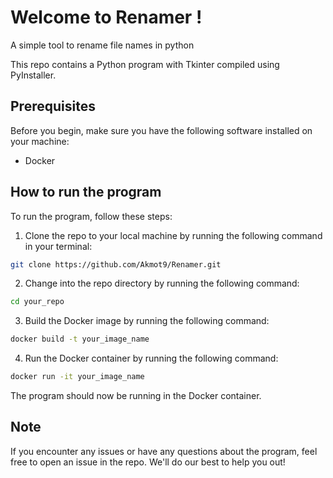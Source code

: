 
# Welcome to Renamer !
A simple tool to rename file names in python

This repo contains a Python program with Tkinter compiled using PyInstaller. 

## Prerequisites

Before you begin, make sure you have the following software installed on your machine:

- Docker

## How to run the program

To run the program, follow these steps:

1. Clone the repo to your local machine by running the following command in your terminal:

```Bash
git clone https://github.com/Akmot9/Renamer.git
```

2. Change into the repo directory by running the following command:
```Bash
cd your_repo
```

3. Build the Docker image by running the following command:

```Bash
docker build -t your_image_name
```
4. Run the Docker container by running the following command:

```Bash
docker run -it your_image_name
```

The program should now be running in the Docker container.

## Note

If you encounter any issues or have any questions about the program, feel free to open an issue in the repo. We'll do our best to help you out!

